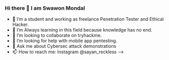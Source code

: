 ### Hi there 👋 I am Swawon Mondal
- 🔭 I’m a student and working as freelance Penetration Tester and Ethical Hacker.
- 🌱 I’m Always learning in this field because knowledge has no end.
- 👯 I’m looking to collaborate on tryhackme.
- 🤔 I’m looking for help with mobile app pentesting.
- 💬 Ask me about Cybersec attack demonstrations
- 📫 How to reach me: Instagram @sayan_reckless
-->
